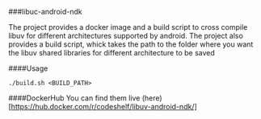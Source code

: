 ###libuc-android-ndk

The project provides a docker image and a build script to cross compile libuv for different
architectures supported by android. The project also provides a build script, whick takes the path to the folder where you want the libuv shared libraries for different architecture to be saved

####Usage


	./build.sh <BUILD_PATH>

####DockerHub
You can find them live (here)[https://hub.docker.com/r/codeshelf/libuv-android-ndk/]